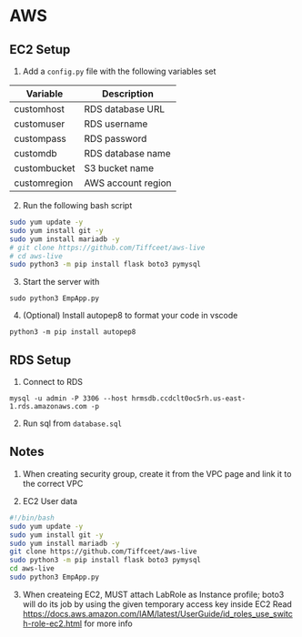 # AWS
## EC2 Setup
1. Add a `config.py` file with the following variables set

| Variable              | Description           |
| --------------------- | --------------------- |
| customhost            | RDS database URL      |
| customuser            | RDS username          |    
| custompass            | RDS password          |
| customdb              | RDS database name     |        
| custombucket          | S3 bucket name        |       
| customregion          | AWS account region    |          

2. Run the following bash script
```bash
sudo yum update -y
sudo yum install git -y
sudo yum install mariadb -y
# git clone https://github.com/Tiffceet/aws-live
# cd aws-live
sudo python3 -m pip install flask boto3 pymysql
```

3. Start the server with
```
sudo python3 EmpApp.py
```

4. (Optional) Install autopep8 to format your code in vscode
```
python3 -m pip install autopep8
```

## RDS Setup
1. Connect to RDS
```
mysql -u admin -P 3306 --host hrmsdb.ccdclt0oc5rh.us-east-1.rds.amazonaws.com -p
```
2. Run sql from `database.sql`

## Notes
1. When creating security group, create it from the VPC page and link it to the correct VPC

2. EC2 User data
```bash
#!/bin/bash
sudo yum update -y
sudo yum install git -y
sudo yum install mariadb -y
git clone https://github.com/Tiffceet/aws-live
sudo python3 -m pip install flask boto3 pymysql
cd aws-live
sudo python3 EmpApp.py
```

3. When createing EC2, MUST attach LabRole as Instance profile; boto3 will do its job by using the given temporary access key inside EC2
Read https://docs.aws.amazon.com/IAM/latest/UserGuide/id_roles_use_switch-role-ec2.html for more info